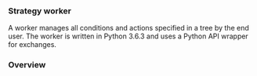 ### Strategy worker
A worker manages all conditions and actions specified in a tree by the end user. The worker is written in Python 3.6.3 and uses a Python API wrapper for exchanges.


### Overview
